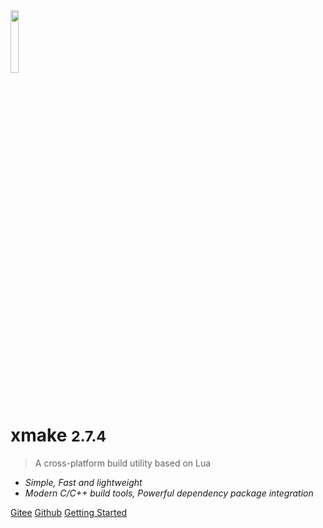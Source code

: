 <img src="/assets/img/logo.svg" width="16%" />

# xmake <small>2.7.4</small>

> A cross-platform build utility based on Lua

- *Simple, Fast and lightweight*
- *Modern C/C++ build tools, Powerful dependency package integration*

[Gitee](https://gitee.com/tboox/xmake/)
[Github](https://github.com/xmake-io/xmake/)
[Getting Started](/getting_started)

